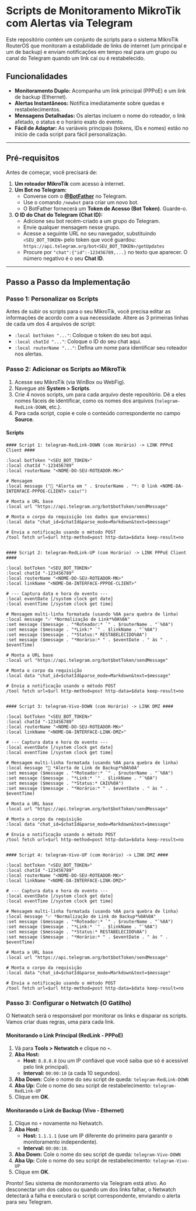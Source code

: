 # Scripts de Monitoramento MikroTik com Alertas via Telegram

Este repositório contém um conjunto de scripts para o sistema MikroTik RouterOS que monitoram a estabilidade de links de internet (um principal e um de backup) e enviam notificações em tempo real para um grupo ou canal do Telegram quando um link cai ou é restabelecido.

## Funcionalidades

-   **Monitoramento Duplo:** Acompanha um link principal (PPPoE) e um link de backup (Ethernet).
-   **Alertas Instantâneos:** Notifica imediatamente sobre quedas e restabelecimentos.
-   **Mensagens Detalhadas:** Os alertas incluem o nome do roteador, o link afetado, o status e o horário exato do evento.
-   **Fácil de Adaptar:** As variáveis principais (tokens, IDs e nomes) estão no início de cada script para fácil personalização.

---

## Pré-requisitos

Antes de começar, você precisará de:

1.  **Um roteador MikroTik** com acesso à internet.
2.  **Um Bot no Telegram:**
    * Converse com o **[@BotFather](https://t.me/BotFather)** no Telegram.
    * Use o comando `/newbot` para criar um novo bot.
    * O BotFather fornecerá um **Token de Acesso (Bot Token)**. Guarde-o.
3.  **O ID do Chat do Telegram (Chat ID):**
    * Adicione seu bot recém-criado a um grupo do Telegram.
    * Envie qualquer mensagem nesse grupo.
    * Acesse a seguinte URL no seu navegador, substituindo `<SEU_BOT_TOKEN>` pelo token que você guardou:
        `https://api.telegram.org/bot<SEU_BOT_TOKEN>/getUpdates`
    * Procure por `"chat":{"id":-123456789,...}` no texto que aparecer. O número negativo é o seu **Chat ID**.

---

## Passo a Passo da Implementação

### Passo 1: Personalizar os Scripts

Antes de subir os scripts para o seu MikroTik, você precisa editar as informações de acordo com a sua necessidade. Altere as 3 primeiras linhas de cada um dos 4 arquivos de script:

-   `:local botToken "..."`: Coloque o token do seu bot aqui.
-   `:local chatId "..."`: Coloque o ID do seu chat aqui.
-   `:local routerName "..."`: Defina um nome para identificar seu roteador nos alertas.

### Passo 2: Adicionar os Scripts ao MikroTik

1.  Acesse seu MikroTik (via WinBox ou WebFig).
2.  Navegue até **System > Scripts**.
3.  Crie 4 novos scripts, um para cada arquivo deste repositório. Dê a eles nomes fáceis de identificar, como os nomes dos arquivos (`telegram-RedLink-DOWN`, etc.).
4.  Para cada script, copie e cole o conteúdo correspondente no campo **Source**.

#### Scripts
```
#### Script 1: telegram-RedLink-DOWN (com Horário) -> LINK PPPoE Client #### 

:local botToken "<SEU_BOT_TOKEN>" 
:local chatId "-123456789"
:local routerName "<NOME-DO-SEU-ROTEADOR-MK>"

# Mensagem
:local message ("🚨 *Alerta em " . $routerName . "*: O link <NOME-DA-INTERFACE-PPPOE-CLIENT> caiu!")

# Monta a URL base 
:local url "https://api.telegram.org/bot$botToken/sendMessage"

# Monta o corpo da requisição (os dados que enviaremos)
:local data "chat_id=$chatId&parse_mode=Markdown&text=$message"

# Envia a notificação usando o método POST 
/tool fetch url=$url http-method=post http-data=$data keep-result=no


#### Script 2: telegram-RedLink-UP (com Horário) -> LINK PPPoE Client ####

:local botToken "<SEU_BOT_TOKEN>" 
:local chatId "-123456789"
:local routerName "<NOME-DO-SEU-ROTEADOR-MK>"
:local linkName "<NOME-DA-INTERFACE-PPPOE-CLIENT>"

# --- Captura data e hora do evento ---
:local eventDate [/system clock get date]
:local eventTime [/system clock get time]

# Mensagem multi-linha formatada (usando %0A para quebra de linha)
:local message "✅ *Normalização de Link*%0A%0A"
:set message ($message . "*Roteador:* `" . $routerName . "`%0A")
:set message ($message . "*Link:* `" . $linkName . "`%0A")
:set message ($message . "*Status:* RESTABELECIDO%0A")
:set message ($message . "*Horário:* " . $eventDate . " às " . $eventTime)

# Monta a URL base
:local url "https://api.telegram.org/bot$botToken/sendMessage"

# Monta o corpo da requisição
:local data "chat_id=$chatId&parse_mode=Markdown&text=$message"

# Envia a notificação usando o método POST
/tool fetch url=$url http-method=post http-data=$data keep-result=no


#### Script 3: telegram-Vivo-DOWN (com Horário) -> LINK DMZ ####

:local botToken "<SEU_BOT_TOKEN>" 
:local chatId "-123456789"
:local routerName "<NOME-DO-SEU-ROTEADOR-MK>"
:local linkName "<NOME-DA-INTERFACE-LINK-DMZ>"

# --- Captura data e hora do evento ---
:local eventDate [/system clock get date]
:local eventTime [/system clock get time]

# Mensagem multi-linha formatada (usando %0A para quebra de linha)
:local message "🚨 *Alerta de Link de Backup*%0A%0A"
:set message ($message . "*Roteador:* `" . $routerName . "`%0A")
:set message ($message . "*Link:* `" . $linkName . "`%0A")
:set message ($message . "*Status:* CAIU%0A")
:set message ($message . "*Horário:* " . $eventDate . " às " . $eventTime)

# Monta a URL base
:local url "https://api.telegram.org/bot$botToken/sendMessage"

# Monta o corpo da requisição
:local data "chat_id=$chatId&parse_mode=Markdown&text=$message"

# Envia a notificação usando o método POST
/tool fetch url=$url http-method=post http-data=$data keep-result=no


#### Script 4: telegram-Vivo-UP (com Horário) -> LINK DMZ ####

:local botToken "<SEU_BOT_TOKEN>" 
:local chatId "-123456789"
:local routerName "<NOME-DO-SEU-ROTEADOR-MK>"
:local linkName "<NOME-DA-INTERFACE-LINK-DMZ>"

# --- Captura data e hora do evento ---
:local eventDate [/system clock get date]
:local eventTime [/system clock get time]

# Mensagem multi-linha formatada (usando %0A para quebra de linha)
:local message "✅ *Normalização de Link de Backup*%0A%0A"
:set message ($message . "*Roteador:* `" . $routerName . "`%0A")
:set message ($message . "*Link:* `" . $linkName . "`%0A")
:set message ($message . "*Status:* RESTABELECIDO%0A")
:set message ($message . "*Horário:* " . $eventDate . " às " . $eventTime)

# Monta a URL base
:local url "https://api.telegram.org/bot$botToken/sendMessage"

# Monta o corpo da requisição
:local data "chat_id=$chatId&parse_mode=Markdown&text=$message"

# Envia a notificação usando o método POST
/tool fetch url=$url http-method=post http-data=$data keep-result=no
```

### Passo 3: Configurar o Netwatch (O Gatilho)

O Netwatch será o responsável por monitorar os links e disparar os scripts. Vamos criar duas regras, uma para cada link.

#### Monitorando o Link Principal (RedLink - PPPoE)

1.  Vá para **Tools > Netwatch** e clique no `+`.
2.  **Aba Host:**
    * **Host:** `8.8.8.8` (ou um IP confiável que você saiba que só é acessível pelo link principal).
    * **Interval:** `00:00:10` (a cada 10 segundos).
3.  **Aba Down:** Cole o nome do seu script de queda: `telegram-RedLink-DOWN`
4.  **Aba Up:** Cole o nome do seu script de restabelecimento: `telegram-RedLink-UP`
5.  Clique em **OK**.

#### Monitorando o Link de Backup (Vivo - Ethernet)

1.  Clique no `+` novamente no Netwatch.
2.  **Aba Host:**
    * **Host:** `1.1.1.1` (use um IP diferente do primeiro para garantir o monitoramento independente).
    * **Interval:** `00:00:10`.
3.  **Aba Down:** Cole o nome do seu script de queda: `telegram-Vivo-DOWN`
4.  **Aba Up:** Cole o nome do seu script de restabelecimento: `telegram-Vivo-UP`
5.  Clique em **OK**.

Pronto! Seu sistema de monitoramento via Telegram está ativo. Ao desconectar um dos cabos ou quando um dos links falhar, o Netwatch detectará a falha e executará o script correspondente, enviando o alerta para seu Telegram.

